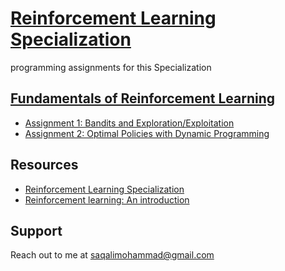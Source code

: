 # [Reinforcement Learning Specialization](https://www.coursera.org/specializations/reinforcement-learning) 
programming assignments for this Specialization
## [Fundamentals of Reinforcement Learning](https://coursera.org/share/fa62aa1cbcb8ac2d34b82a340b9121bf)

* [Assignment 1: Bandits and Exploration/Exploitation](https://github.com/saghal/onlineCourses/tree/master/Reinforcement%20Learning%20Specialization%20UNIVERSITY%20OF%20ALBERTA/1%20-%20Fundamentals%20of%20Reinforcement%20Learning/week%201)
* [Assignment 2: Optimal Policies with Dynamic Programming](https://github.com/saghal/onlineCourses/tree/master/Reinforcement%20Learning%20Specialization%20UNIVERSITY%20OF%20ALBERTA/1%20-%20Fundamentals%20of%20Reinforcement%20Learning/week%204) 

## Resources
- [Reinforcement Learning Specialization](https://www.coursera.org/specializations/reinforcement-learning)
- [Reinforcement learning: An introduction](https://www.andrew.cmu.edu/course/10-703/textbook/BartoSutton.pdf)

## Support
Reach out to me at saqalimohammad@gmail.com
